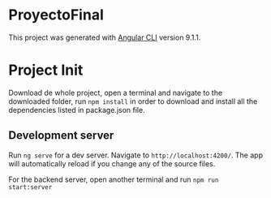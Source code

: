 # ProyectoFinal
This project was generated with [Angular CLI](https://github.com/angular/angular-cli) version 9.1.1.

# Project Init

Download de whole project, open a terminal and navigate to the downloaded folder, run `npm install` in order to download and install all the dependencies listed in package.json file.

## Development server

Run `ng serve` for a dev server. Navigate to `http://localhost:4200/`. The app will automatically reload if you change any of the source files.

For the backend server, open another terminal and run `npm run start:server`
